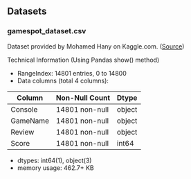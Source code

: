 ## Datasets
### gamespot_dataset.csv
Dataset provided by Mohamed Hany on Kaggle.com. ([Source](https://www.kaggle.com/datasets/mohamedhanyyy/video-games?resource=download))

Technical Information (Using Pandas show() method)

* RangeIndex: 14801 entries, 0 to 14800
* Data columns (total 4 columns):

| Column     | Non-Null Count  | Dtype   |
|------------|-----------------|---------|
| Console    | 14801 non-null  | object  |
| GameName   | 14801 non-null  | object  |
| Review     | 14801 non-null  | object  |
| Score      | 14801 non-null  | int64   |

* dtypes: int64(1), object(3)
* memory usage: 462.7+ KB
